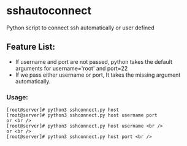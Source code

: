 # sshautoconnect
Python script to connect ssh automatically or user defined

## Feature List:
* If username and port are not passed, python takes the default arguments for username='root' and port=22 <br />
* If we pass either username or port, It takes the missing argument automatically.

### Usage:
```
[root@server]# python3 sshconnect.py host 
[root@server]# python3 sshconnect.py host username port
or <br />
[root@server]# python3 sshconnect.py host username <br />
or <br />
[root@server]# python3 sshconnect.py host port <br />
````
